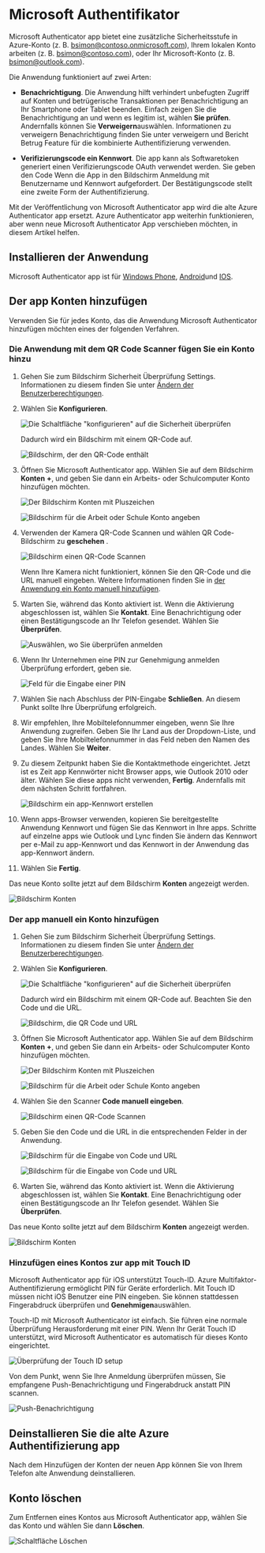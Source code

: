 <properties
    pageTitle="Microsoft Authenticator app für Mobiltelefone | Microsoft Azure"
    description="Informationen Sie zum Aktualisieren auf die neueste Version von Azure Authenticator."
    services="multi-factor-authentication"
    documentationCenter=""
    authors="kgremban"
    manager="femila"
    editor="curtland"/>

<tags
    ms.service="multi-factor-authentication"
    ms.workload="identity"
    ms.tgt_pltfrm="na"
    ms.devlang="na"
    ms.topic="article"
    ms.date="08/22/2016"
    ms.author="kgremban"/>

# <a name="microsoft-authenticator"></a>Microsoft Authentifikator

Microsoft Authenticator app bietet eine zusätzliche Sicherheitsstufe in Azure-Konto (z. B. bsimon@contoso.onmicrosoft.com), Ihrem lokalen Konto arbeiten (z. B. bsimon@contoso.com), oder Ihr Microsoft-Konto (z. B. bsimon@outlook.com).

Die Anwendung funktioniert auf zwei Arten:

- **Benachrichtigung**. Die Anwendung hilft verhindert unbefugten Zugriff auf Konten und betrügerische Transaktionen per Benachrichtigung an Ihr Smartphone oder Tablet beenden. Einfach zeigen Sie die Benachrichtigung an und wenn es legitim ist, wählen **Sie prüfen**. Andernfalls können Sie **Verweigern**auswählen. Informationen zu verweigern Benachrichtigung finden Sie unter verweigern und Bericht Betrug Feature für die kombinierte Authentifizierung verwenden.

- **Verifizierungscode ein Kennwort**. Die app kann als Softwaretoken generiert einen Verifizierungscode OAuth verwendet werden. Sie geben den Code Wenn die App in den Bildschirm Anmeldung mit Benutzername und Kennwort aufgefordert. Der Bestätigungscode stellt eine zweite Form der Authentifizierung.

Mit der Veröffentlichung von Microsoft Authenticator app wird die alte Azure Authenticator app ersetzt.  Azure Authenticator app weiterhin funktionieren, aber wenn neue Microsoft Authenticator App verschieben möchten, in diesem Artikel helfen.  

## <a name="install-the-app"></a>Installieren der Anwendung

Microsoft Authenticator app ist für [Windows Phone](http://go.microsoft.com/fwlink/?Linkid=825071), [Android](http://go.microsoft.com/fwlink/?Linkid=825072)und [IOS](http://go.microsoft.com/fwlink/?Linkid=825073).

## <a name="add-accounts-to-the-app"></a>Der app Konten hinzufügen

Verwenden Sie für jedes Konto, das die Anwendung Microsoft Authenticator hinzufügen möchten eines der folgenden Verfahren.

### <a name="add-an-account-to-the-app-by-using-the-qr-code-scanner"></a>Die Anwendung mit dem QR Code Scanner fügen Sie ein Konto hinzu

1. Gehen Sie zum Bildschirm Sicherheit Überprüfung Settings.  Informationen zu diesem finden Sie unter [Ändern der Benutzerberechtigungen](multi-factor-authentication-end-user-manage-settings.md).

2. Wählen Sie **Konfigurieren**.

    ![Die Schaltfläche "konfigurieren" auf die Sicherheit überprüfen](./media/multi-factor-authentication-azure-authenticator/azureauthe.png)

    Dadurch wird ein Bildschirm mit einem QR-Code auf.

    ![Bildschirm, der den QR-Code enthält](./media/multi-factor-authentication-azure-authenticator/barcode2.png)

3. Öffnen Sie Microsoft Authenticator app. Wählen Sie auf dem Bildschirm **Konten** **+**, und geben Sie dann ein Arbeits- oder Schulcomputer Konto hinzufügen möchten.

    ![Der Bildschirm Konten mit Pluszeichen](./media/multi-factor-authentication-azure-authenticator/addaccount3.png)

    ![Bildschirm für die Arbeit oder Schule Konto angeben](./media/multi-factor-authentication-end-user-first-time-mobile-app/scan.png)

4. Verwenden der Kamera QR-Code Scannen und wählen QR Code-Bildschirm zu **geschehen** .

    ![Bildschirm einen QR-Code Scannen](./media/multi-factor-authentication-end-user-first-time-mobile-app/scan2.png)

    Wenn Ihre Kamera nicht funktioniert, können Sie den QR-Code und die URL manuell eingeben. Weitere Informationen finden Sie in [der Anwendung ein Konto manuell hinzufügen](#add-an-account-to-the-app-manually).

5. Warten Sie, während das Konto aktiviert ist. Wenn die Aktivierung abgeschlossen ist, wählen Sie **Kontakt**.  Eine Benachrichtigung oder einen Bestätigungscode an Ihr Telefon gesendet.  Wählen Sie **Überprüfen**.

    ![Auswählen, wo Sie überprüfen anmelden](./media/multi-factor-authentication-end-user-first-time-mobile-app/verify.png)

6. Wenn Ihr Unternehmen eine PIN zur Genehmigung anmelden Überprüfung erfordert, geben sie.

    ![Feld für die Eingabe einer PIN](./media/multi-factor-authentication-end-user-first-time-mobile-app/scan3.png)

7. Wählen Sie nach Abschluss der PIN-Eingabe **Schließen**. An diesem Punkt sollte Ihre Überprüfung erfolgreich.
8. Wir empfehlen, Ihre Mobiltelefonnummer eingeben, wenn Sie Ihre Anwendung zugreifen. Geben Sie Ihr Land aus der Dropdown-Liste, und geben Sie Ihre Mobiltelefonnummer in das Feld neben den Namen des Landes. Wählen Sie **Weiter**.
9. Zu diesem Zeitpunkt haben Sie die Kontaktmethode eingerichtet. Jetzt ist es Zeit app Kennwörter nicht Browser apps, wie Outlook 2010 oder älter. Wählen Sie diese apps nicht verwenden, **Fertig**. Andernfalls mit dem nächsten Schritt fortfahren.

    ![Bildschirm ein app-Kennwort erstellen](./media/multi-factor-authentication-end-user-first-time-mobile-app/step4.png)

10. Wenn apps-Browser verwenden, kopieren Sie bereitgestellte Anwendung Kennwort und fügen Sie das Kennwort in Ihre apps. Schritte auf einzelne apps wie Outlook und Lync finden Sie ändern das Kennwort per e-Mail zu app-Kennwort und das Kennwort in der Anwendung das app-Kennwort ändern.
11. Wählen Sie **Fertig**.

Das neue Konto sollte jetzt auf dem Bildschirm **Konten** angezeigt werden.

![Bildschirm Konten](./media/multi-factor-authentication-azure-authenticator/accounts.png)

### <a name="add-an-account-to-the-app-manually"></a>Der app manuell ein Konto hinzufügen

1. Gehen Sie zum Bildschirm Sicherheit Überprüfung Settings.  Informationen zu diesem finden Sie unter [Ändern der Benutzerberechtigungen](multi-factor-authentication-end-user-manage-settings.md).

2. Wählen Sie **Konfigurieren**.

    ![Die Schaltfläche "konfigurieren" auf die Sicherheit überprüfen](./media/multi-factor-authentication-azure-authenticator/azureauthe.png)

    Dadurch wird ein Bildschirm mit einem QR-Code auf.  Beachten Sie den Code und die URL.

    ![Bildschirm, die QR Code und URL](./media/multi-factor-authentication-azure-authenticator/barcode2.png)

3. Öffnen Sie Microsoft Authenticator app. Wählen Sie auf dem Bildschirm **Konten** **+**, und geben Sie dann ein Arbeits- oder Schulcomputer Konto hinzufügen möchten.

    ![Der Bildschirm Konten mit Pluszeichen](./media/multi-factor-authentication-azure-authenticator/addaccount3.png)

    ![Bildschirm für die Arbeit oder Schule Konto angeben](./media/multi-factor-authentication-end-user-first-time-mobile-app/scan.png)

4. Wählen Sie den Scanner **Code manuell eingeben**.

    ![Bildschirm einen QR-Code Scannen](./media/multi-factor-authentication-end-user-first-time-mobile-app/scan2.png)

5. Geben Sie den Code und die URL in die entsprechenden Felder in der Anwendung.

    ![Bildschirm für die Eingabe von Code und URL](./media/multi-factor-authentication-azure-authenticator/manual.png)

    ![Bildschirm für die Eingabe von Code und URL](./media/multi-factor-authentication-end-user-first-time-mobile-app/addaccount2.png)

6. Warten Sie, während das Konto aktiviert ist. Wenn die Aktivierung abgeschlossen ist, wählen Sie **Kontakt**. Eine Benachrichtigung oder einen Bestätigungscode an Ihr Telefon gesendet. Wählen Sie **Überprüfen**.

Das neue Konto sollte jetzt auf dem Bildschirm **Konten** angezeigt werden.

![Bildschirm Konten](./media/multi-factor-authentication-azure-authenticator/accounts.png)

### <a name="add-an-account-to-the-app-by-using-touch-id"></a>Hinzufügen eines Kontos zur app mit Touch ID

Microsoft Authenticator app für iOS unterstützt Touch-ID.  Azure Multifaktor-Authentifizierung ermöglicht PIN für Geräte erforderlich. Mit Touch ID müssen nicht iOS Benutzer eine PIN eingeben. Sie können stattdessen Fingerabdruck überprüfen und **Genehmigen**auswählen.

Touch-ID mit Microsoft Authenticator ist einfach. Sie führen eine normale Überprüfung Herausforderung mit einer PIN. Wenn Ihr Gerät Touch ID unterstützt, wird Microsoft Authenticator es automatisch für dieses Konto eingerichtet.

![Überprüfung der Touch ID setup](./media/multi-factor-authentication-azure-authenticator/touchid1.png)

Von dem Punkt, wenn Sie Ihre Anmeldung überprüfen müssen, Sie empfangene Push-Benachrichtigung und Fingerabdruck anstatt PIN scannen.

![Push-Benachrichtigung](./media/multi-factor-authentication-azure-authenticator/touchid2.png)

## <a name="uninstall-the-old-azure-authentication-app"></a>Deinstallieren Sie die alte Azure Authentifizierung app

Nach dem Hinzufügen der Konten der neuen App können Sie von Ihrem Telefon alte Anwendung deinstallieren.

## <a name="delete-an-account"></a>Konto löschen

Zum Entfernen eines Kontos aus Microsoft Authenticator app, wählen Sie das Konto und wählen Sie dann **Löschen**.

![Schaltfläche Löschen](./media/multi-factor-authentication-azure-authenticator/remove.png)
